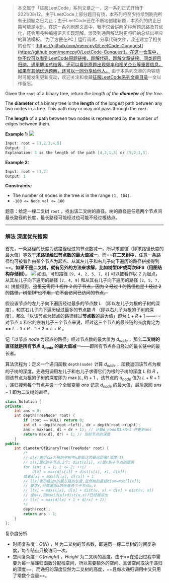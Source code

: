 > 本文属于「征服LeetCode」系列文章之一，这一系列正式开始于2021/08/12。由于LeetCode上部分题目有锁，本系列将至少持续到刷完所有无锁题之日为止；由于LeetCode还在不断地创建新题，本系列的终止日期可能是永远。在这一系列刷题文章中，我不仅会讲解多种解题思路及其优化，还会用多种编程语言实现题解，涉及到通用解法时更将归纳总结出相应的算法模板。
> <b></b>
> 为了方便在PC上运行调试、分享代码文件，我还建立了相关的仓库：[https://github.com/memcpy0/LeetCode-Conquest](https://github.com/memcpy0/LeetCode-Conquest)。在这一仓库中，你不仅可以看到LeetCode原题链接、题解代码、题解文章链接、同类题目归纳、通用解法总结等，还可以看到原题出现频率和相关企业等重要信息。如果有其他优选题解，还可以一同分享给他人。
> <b></b>
> 由于本系列文章的内容随时可能发生更新变动，欢迎关注和收藏[征服LeetCode系列文章目录](https://memcpy0.blog.csdn.net/article/details/119656559)一文以作备忘。

Given the `root` of a binary tree, return _the length of the **diameter** of the tree_.

The **diameter** of a binary tree is the **length** of the longest path between any two nodes in a tree. This path may or may not pass through the `root`.

The **length** of a path between two nodes is represented by the number of edges between them.

**Example 1:**
![](https://assets.leetcode.com/uploads/2021/03/06/diamtree.jpg)
```java
Input: root = [1,2,3,4,5]
Output: 3
Explanation: 3 is the length of the path [4,2,1,3] or [5,2,1,3].
```
**Example 2:**
```java
Input: root = [1,2]
Output: 1
```
**Constraints:**
-   The number of nodes in the tree is in the range `[1, 104]`.
-   `-100 <= Node.val <= 100`

题意：给定一棵二叉树 `root` ，找出该二叉树的直径。树的直径是任意两个节点间最长路径的长度，最长路径可能经过也可能不经过根结点。

---
### 解法 深度优先搜索
首先，一条路径的长度为该路径经过的节点数减一，所以求直径（即求路径长度的最大值）等效于**求路径经过节点数的最大值减一**。而==**在二叉树中**，任意一条路径均可被看作由某个节点为起点、从其左儿子和右儿子向下遍历的路径拼接得到==。**如果不是二叉树，就有另外的方法来求解，比如树型DP或两次BFS（用图结构存储树）**。
![](https://image-1307616428.cos.ap-beijing.myqcloud.com/Obsidian/202303121738503.png)
如图，可知路径 `[9, 4, 2, 5, 7, 8]` 可以被看作以 $2$ 为起点，从其左儿子向下遍历的路径 `[2, 4, 9]` 和从其右儿子向下遍历的路径 `[2, 5, 7, 8]` 拼接得到。~~这里无需将 $1$ 视作 $2$ 的子节点，因为 $2$ 经过 $1$ 的路径也是 $1$ 经过 $2$ 的路径，树型DP也不用，它不会访问已访问的节点。~~

假设该节点的左儿子向下遍历经过最多的节点数 $L$ （即以左儿子为根的子树的深度），和其右儿子向下遍历经过最多的节点数 $R$ （即以右儿子为根的子树的深度），那么「以该节点为起点的路径经过**节点数**的最大值」即为 $L+R+1$  ——==对节点 $x$ 和它的左右儿子三个节点来说，经过这三个节点的最长链的长度肯定为== $L-1+R-1+2 = L+R$ 。

记「以节点 $node$ 为起点的路径」经过节点数的最大值为 $d_{node}$ ，那么**二叉树的直径就是所有节点 $d_{node}$ 的最大值减一**——即所有节点各自经过的最长链中的最长者。

算法流程为：定义一个递归函数 `depth(node)` 计算 $d_{node}$ ，函数返回该节点为根的子树的深度。先递归调用左儿子和右儿子求得它们为根的子树的深度 $L$ 和 $R$  ，则该节点为根的子树的深度即为 $\max(L,R)+1$ ，该节点的 $d_{node}$ 值为 $L+R+1$ ，递归搜索每个节点并设一个全局变量 $ans$ 记录 $d_{node}$ 的最大值，最后返回 $ans-1$ 即为二叉树的直径。
```cpp
class Solution {
private:
    int ans = 0;
    int depth(TreeNode* root) {
        if (root == NULL) return 0;
        int dl = depth(root->left), dr = depth(root->right);
        ans = max(ans, dl + dr + 1); // 计算d_node即L+R+1 并更新ans
        return max(dl, dr) + 1; // 当前节点的深度
    }
public:
    int diameterOfBinaryTree(TreeNode* root) {
        /*
        // d[x]表示以x为根的子树中x能抵达的最远距离(深度-1)
        // s[i]是x的子节点,2个; dist(s[i], x)是x到子节点的距离
        for (int i = 1; i <= 2; ++i)
            d[x] = max(d[s[i]] + dist(s[i], x), d[x]);
        或者d[x] = max(d[lx], d[rx]) + 1
        // l[x]表示经过x的最长链的长度,显然树的直径diam=max(l[x]);
        // 要求x,只需遍历x的任意两个子节点u,v
        // l[x] = max(l[x], d[u] + dist(u, x) + d[v] + dist(v, x))
        // 设u<v,则max(d[u]+dist(u,x))已经被求出
        // l[x] = max(d[lx] + 1 + d[rx] + 1);
        */
        depth(root);
        return ans - 1;
    }
};
```
复杂度分析
- 时间复杂度：$O(N)$ ，$N$ 为二叉树的节点数，即遍历一棵二叉树的时间复杂度，每个结点只被访问一次。
- 空间复杂度：$O(Height)$ ，$Height$ 为二叉树的高度。由于==在递归过程中需要为每一层递归函数分配栈空间，所以需要额外的空间、且该空间取决于递归的深度==，而递归的深度显然为二叉树的高度，==且每次递归调用中又只用了常数个变量==。